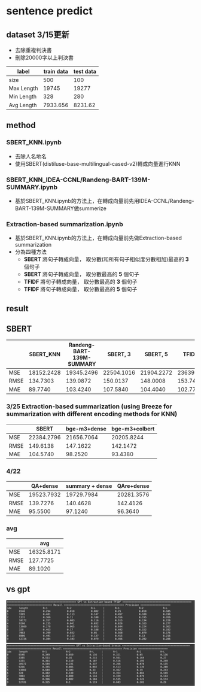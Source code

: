 # sentence predict
## dataset 3/15更新
- 去除重複判決書
- 刪除20000字以上判決書

|  label | train data | test data |
| -------- | -------- | -------- |
|     size     | 500     | 100     |
|     Max Length     | 19745     | 19277     |
|     Min Length     | 328     | 280     |
|     Avg Length     | 7933.656     | 8231.62     |

## method
### SBERT_KNN.ipynb
- 去除人名地名
- 使用SBERT(distiluse-base-multilingual-cased-v2)轉成向量進行KNN
### SBERT_KNN_IDEA-CCNL/Randeng-BART-139M-SUMMARY.ipynb
- 基於SBERT_KNN.ipynb的方法上，在轉成向量前先用IDEA-CCNL/Randeng-BART-139M-SUMMARY做summerize

### Extraction-based summarization.ipynb
- 基於SBERT_KNN.ipynb的方法上，在轉成向量前先做Extraction-based summarization
- 分為四種方法
    - **SBERT** 將句子轉成向量， 取分數(和所有句子相似度分數相加)最高的 **3** 個句子
    - **SBERT** 將句子轉成向量， 取分數最高的 **5** 個句子
    - **TFIDF** 將句子轉成向量， 取分數最高的 **3** 個句子
    - **TFIDF** 將句子轉成向量， 取分數最高的 **5** 個句子
## result

## SBERT
|          | SBERT_KNN | Randeng-BART-139M-SUMMARY | SBERT, 3 |SBERT, 5 |TFIDF, 3 |TFIDF, 5 |
| -------- | -------- | -------- |-------- |-------- |-------- |-------- |
| MSE     | 18152.2428     | 19345.2496     |22504.1016|21904.2272|23639.0432|22577.1848|
| RMSE     | 134.7303     | 139.0872     |150.0137|148.0008|153.7499|150.2571|
| MAE     | 89.7740     | 103.4240     |107.5840|104.4040|102.7760|103.3440|

### 3/25 Extraction-based summarization (using Breeze for summarization with different encoding methods for KNN)
|          | SBERT        | bge-m3+dense | bge-m3+colbert 
| -------- | ----------   | ------------ | -------------
| MSE      | 22384.2796   | 21656.7064   | 20205.8244
| RMSE     | 149.6138     | 147.1622     | 142.1472
| MAE      | 104.5740     | 98.2520      | 93.4380

### 4/22
|          | QA+dense     | summary + dense | QAre+dense
| -------- | ----------   | ---------- | ----------
| MSE      | 19523.7932   | 19729.7984 | 20281.3576
| RMSE     | 139.7276     | 140.4628   | 142.4126
| MAE      | 95.5500      | 97.1240    | 96.3640

### avg
|          | avg | 
| -------- | -------- | 
| MSE     | 16325.8171     | 
| RMSE     | 127.7725     | 
| MAE     | 89.1020     | 

## vs gpt
![image](https://github.com/flora0110/sentence_prediction/blob/main/GPT_TFIDF.png)
![image](https://github.com/flora0110/sentence_prediction/blob/main/GPT_Breeze.png)
